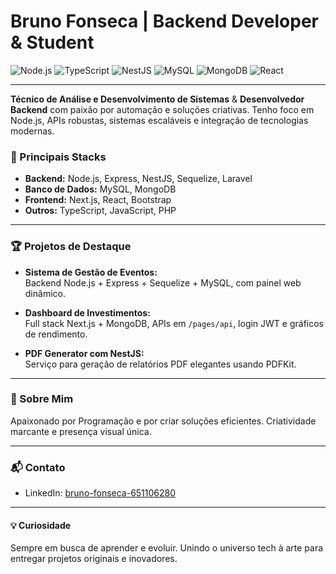# Bruno Fonseca | Backend Developer & Student

![Node.js](https://img.shields.io/badge/Node.js-339933?style=for-the-badge&logo=nodedotjs&logoColor=white)
![TypeScript](https://img.shields.io/badge/TypeScript-3178C6?style=for-the-badge&logo=typescript&logoColor=white)
![NestJS](https://img.shields.io/badge/NestJS-E0234E?style=for-the-badge&logo=nestjs&logoColor=white)
![MySQL](https://img.shields.io/badge/MySQL-0d6efd?style=for-the-badge&logo=mysql&logoColor=white)
![MongoDB](https://img.shields.io/badge/MongoDB-47A248?style=for-the-badge&logo=mongodb&logoColor=white)
![React](https://img.shields.io/badge/React-20232A?style=for-the-badge&logo=react&logoColor=61DAFB)

---

**Técnico de Análise e Desenvolvimento de Sistemas** & **Desenvolvedor Backend** com paixão por automação e soluções criativas. Tenho foco em Node.js, APIs robustas, sistemas escaláveis e integração de tecnologias modernas.

### 🚀 Principais Stacks

- **Backend:** Node.js, Express, NestJS, Sequelize, Laravel
- **Banco de Dados:** MySQL, MongoDB
- **Frontend:** Next.js, React, Bootstrap
- **Outros:** TypeScript, JavaScript, PHP

---

### 🏆 Projetos de Destaque

- **Sistema de Gestão de Eventos:**  
  Backend Node.js + Express + Sequelize + MySQL, com painel web dinâmico.

- **Dashboard de Investimentos:**  
  Full stack Next.js + MongoDB, APIs em `/pages/api`, login JWT e gráficos de rendimento.

- **PDF Generator com NestJS:**  
  Serviço para geração de relatórios PDF elegantes usando PDFKit.

---

### 🎨 Sobre Mim

Apaixonado por Programação e por criar soluções eficientes. Criatividade marcante e presença visual única.  

---

### 📬 Contato

- LinkedIn: [bruno-fonseca-651106280](https://www.linkedin.com/in/bruno-fonseca-651106280/)

---

#### 💡 Curiosidade

Sempre em busca de aprender e evoluir. Unindo o universo tech à arte para entregar projetos originais e inovadores.
